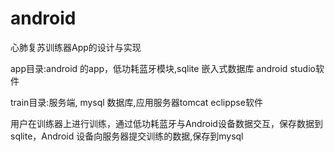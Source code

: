 # android
心肺复苏训练器App的设计与实现

app目录:android 的app，低功耗蓝牙模块,sqlite 嵌入式数据库
        android studio软件

train目录:服务端, mysql 数据库,应用服务器tomcat
       eclippse软件

用户在训练器上进行训练，通过低功耗蓝牙与Android设备数据交互，保存数据到sqlite，Android 设备向服务器提交训练的数据,保存到mysql
